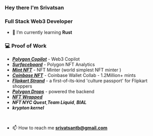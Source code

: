 ### Hey there I'm Srivatsan 

<h3>Full Stack Web3 Developer</h3>

- 🌱 I’m currently learning **Rust**
   
### 💻 Proof of Work
  - [***Polygon Copilot***](https://copilot.polygon.technology) - Web3 Copilot
  - [***Surfaceboard***](https://mnfst.tools/) - Polygon NFT Analytics 
  - [***Mint NFT***](https://0xmint.io) - NFT Minter (world simplest NFT minter ) 
  - [***Coinbase NFT***](https://polygon.coinbase.com) - Coinbase Wallet Collab - 1.2Million+ mints
  - [***Flipkart Strand***](https://polygonscan.com/address/0xf5b3b9afad445d1ad3c4d45c2be6ac22dd59864e) - a first-of-its-kind 'culture passport' for Flipkart shoppers
  - [***Polygon Drops***](https://drops.polygon.technology) - powered the backend
  - [***NFT Wrapped***](https://www.producthunt.com/products/nft-wrapped)
  - ***NFT NYC Quest***,***Team Liquid***, ***BIAL***
  - ***krypton kernel***
  
<br/>

- 📫 How to reach me **srivatsantb@gmail.com**
